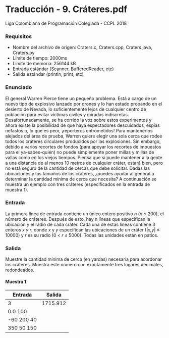 # Traducción - 9. Cráteres.pdf
Liga Colombiana de Programación Colegiada - CCPL 2018

### Requisitos
- Nombre del archivo de origen: Craters.c, Craters.cpp, Craters.java, Craters.py
- Límite de tiempo: 2000ms
- Límite de memoria: 256144 kB
- Entrada estándar (Scanner, BufferedReader, etc)
- Salida estándar (println, print, etc)

### Enunciado
El general Warren Pierce tiene un pequeño problema. Está a cargo de un nuevo tipo de explosivo lanzado por drones y lo han estado probando en el desierto de Nevada, lo suficientemente lejos de cualquier centro de población para evitar víctimas civiles y miradas indiscretas. Desafortunadamente, se ha corrido la voz sobre estos experimentos y ahora existe la posibilidad de que haya espectadores descuidados, espías nefastos o, lo que es peor, ¡reporteros entrometidos! Para mantenerlos alejados del área de prueba, Warren quiere elegir una sola cerca que rodee todos los cráteres circulares producidos por las explosiones. Sin embargo, debido a varios recortes de fondos (para apoyar los recortes de impuestos para el ya-sabes-quién) no puede simplemente poner millas y millas de vallas como en los viejos tiempos. Piensa que si puede mantener a la gente a una distancia de al menos 10 metros de cualquier cráter, estará bien, pero no está seguro de la cantidad de cercas que debe solicitar. Dadas las ubicaciones y los tamaños de los cráteres, ¿puedes ayudar al general a determinar la cantidad mínima de cerca que necesita? A continuación se muestra un ejemplo con tres cráteres (especificados en la entrada de muestra 1).

### Entrada
La primera línea de entrada contiene un único entero positivo *n* (*n* ≤ 200), el número de cráteres. Después de esto, hay n líneas que especifican la ubicación y el radio de cada cráter. Cada una de estas líneas contiene 3 enteros *x* *y* *r*, donde *x* y *y* especifican las ubicaciones de un cráter (|*x,y*| ≤ 10000) y *r* es su radio (0 < *r* ≤ 5000). Todas las unidades están en patios.

### Salida
Muestre la cantidad mínima de cerca (en yardas) necesaria para acordonar los cráteres. Muestra este número con exactamente tres lugares decimales, redondeados.

#### Muestra 1
| Entrada | Salida |
| ----- | ------ |
| 3 | 1715.912 |
| 0 0 100 | |
| -60 200 40 | |
| 350 50 150 | |
